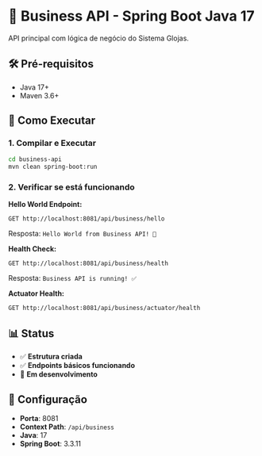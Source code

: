 # 🚀 Business API - Spring Boot Java 17

API principal com lógica de negócio do Sistema Glojas.

## 🛠️ Pré-requisitos

- Java 17+
- Maven 3.6+

## 🚀 Como Executar

### 1. Compilar e Executar
```bash
cd business-api
mvn clean spring-boot:run
```

### 2. Verificar se está funcionando

**Hello World Endpoint:**
```
GET http://localhost:8081/api/business/hello
```
Resposta: `Hello World from Business API! 🚀`

**Health Check:**
```
GET http://localhost:8081/api/business/health  
```
Resposta: `Business API is running! ✅`

**Actuator Health:**
```
GET http://localhost:8081/api/business/actuator/health
```

## 📊 Status

- ✅ **Estrutura criada**
- ✅ **Endpoints básicos funcionando**
- 🚧 **Em desenvolvimento**

## 🔧 Configuração

- **Porta**: 8081
- **Context Path**: `/api/business`
- **Java**: 17
- **Spring Boot**: 3.3.11